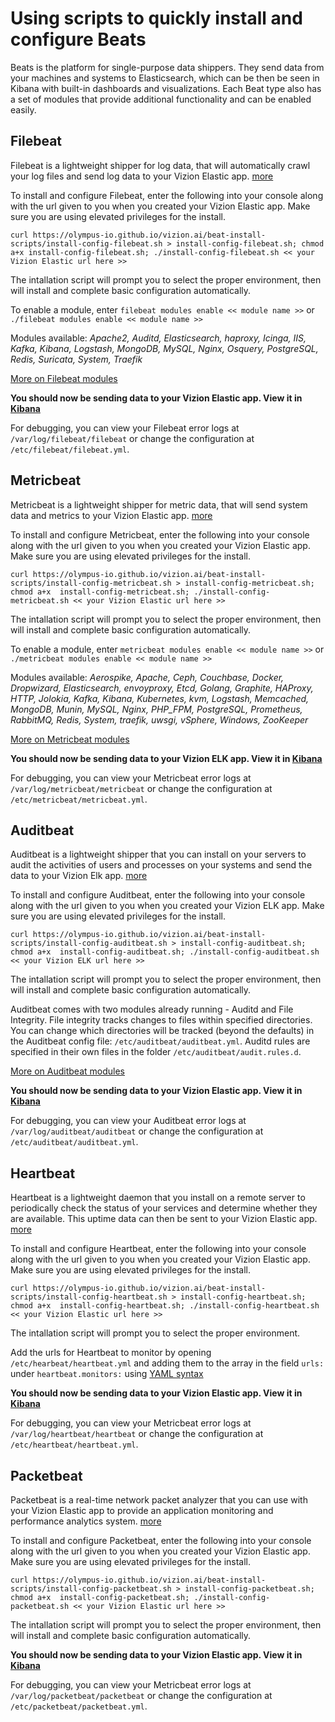 # Using scripts to quickly install and configure Beats
Beats is the platform for single-purpose data shippers. They send data from your machines and systems to Elasticsearch, which can be then be seen in Kibana with built-in dashboards and visualizations. Each Beat type also has a set of modules that provide additional functionality and can be enabled easily.

## Filebeat
Filebeat is a lightweight shipper for log data, that will automatically crawl your log files and send log data to your Vizion Elastic app. [more](https://www.elastic.co/guide/en/beats/filebeat/current/filebeat-overview.html)

To install and configure Filebeat, enter the following into your console along with the url given to you when you created your Vizion Elastic app. Make sure you are using elevated privileges for the install.

````
curl https://olympus-io.github.io/vizion.ai/beat-install-scripts/install-config-filebeat.sh > install-config-filebeat.sh; chmod a+x install-config-filebeat.sh; ./install-config-filebeat.sh << your Vizion Elastic url here >>
````

The intallation script will prompt you to select the proper environment, then will install and complete basic configuration automatically.

To enable a module, enter `filebeat modules enable << module name >>` or `./filebeat modules enable << module name >>`

Modules available: *Apache2, Auditd, Elasticsearch, haproxy, Icinga, IIS, Kafka, Kibana, Logstash, MongoDB, MySQL, Nginx, Osquery, PostgreSQL, Redis, Suricata, System, Traefik*

[More on Filebeat modules](https://www.elastic.co/guide/en/beats/filebeat/current/filebeat-modules-overview.html)

**You should now be sending data to your Vizion Elastic app. View it in [Kibana](https://app.vizion.ai/app/kibana)**

For debugging, you can view your Filebeat error logs at `/var/log/filebeat/filebeat` or change the configuration at `/etc/filebeat/filebeat.yml`.


## Metricbeat
Metricbeat is a lightweight shipper for metric data, that will send system data and metrics to your Vizion Elastic app. [more](https://www.elastic.co/guide/en/beats/metricbeat/current/metricbeat-overview.html)

To install and configure Metricbeat, enter the following into your console along with the url given to you when you created your Vizion Elastic app. Make sure you are using elevated privileges for the install.

````
curl https://olympus-io.github.io/vizion.ai/beat-install-scripts/install-config-metricbeat.sh > install-config-metricbeat.sh; chmod a+x  install-config-metricbeat.sh; ./install-config-metricbeat.sh << your Vizion Elastic url here >>
````
    
The intallation script will prompt you to select the proper environment, then will install and complete basic configuration automatically.

To enable a module, enter `metricbeat modules enable << module name >>` or `./metricbeat modules enable << module name >>`

Modules available: *Aerospike, Apache, Ceph, Couchbase, Docker, Dropwizard, Elasticsearch, envoyproxy, Etcd, Golang, Graphite, HAProxy, HTTP, Jolokia, Kafka, Kibana, Kubernetes, kvm, Logstash, Memcached, MongoDB, Munin, MySQL, Nginx, PHP_FPM, PostgreSQL, Prometheus, RabbitMQ, Redis, System, traefik, uwsgi, vSphere, Windows, ZooKeeper*

[More on Metricbeat modules](https://www.elastic.co/guide/en/beats/metricbeat/current/metricbeat-modules.html)

**You should now be sending data to your Vizion ELK app. View it in [Kibana](https://app.vizion.ai/app/kibana)**

For debugging, you can view your Metricbeat error logs at `/var/log/metricbeat/metricbeat` or change the configuration at `/etc/metricbeat/metricbeat.yml`.



## Auditbeat
Auditbeat is a lightweight shipper that you can install on your servers to audit the activities of users and processes on your systems and send the data to your Vizion Elk app. [more](https://www.elastic.co/guide/en/beats/auditbeat/current/auditbeat-overview.html)

To install and configure Auditbeat, enter the following into your console along with the url given to you when you created your Vizion ELK app. Make sure you are using elevated privileges for the install.

````
curl https://olympus-io.github.io/vizion.ai/beat-install-scripts/install-config-auditbeat.sh > install-config-auditbeat.sh; chmod a+x  install-config-auditbeat.sh; ./install-config-auditbeat.sh << your Vizion ELK url here >>
````

The intallation script will prompt you to select the proper environment, then will install and complete basic configuration automatically.

Auditbeat comes with two modules already running - Auditd and File Integrity. File integrity tracks changes to files within specified directories. You can change which directories will be tracked (beyond the defaults) in the Auditbeat config file: `/etc/auditbeat/auditbeat.yml`. Auditd rules are specified in their own files in the folder `/etc/auditbeat/audit.rules.d`.

[More on Auditbeat modules](https://www.elastic.co/guide/en/beats/auditbeat/current/auditbeat-modules.html)

**You should now be sending data to your Vizion Elastic app. View it in [Kibana](https://app.vizion.ai/app/kibana)**

For debugging, you can view your Auditbeat error logs at `/var/log/auditbeat/auditbeat` or change the configuration at `/etc/auditbeat/auditbeat.yml`.

## Heartbeat
Heartbeat is a lightweight daemon that you install on a remote server to periodically check the status of your services and determine whether they are available. This uptime data can then be sent to your Vizion Elastic app. [more](https://www.elastic.co/guide/en/beats/heartbeat/current/heartbeat-overview.html)

To install and configure Heartbeat, enter the following into your console along with the url given to you when you created your Vizion Elastic app. Make sure you are using elevated privileges for the install.

````
curl https://olympus-io.github.io/vizion.ai/beat-install-scripts/install-config-heartbeat.sh > install-config-heartbeat.sh; chmod a+x  install-config-heartbeat.sh; ./install-config-heartbeat.sh << your Vizion Elastic url here >>
````

The intallation script will prompt you to select the proper environment.

Add the urls for Heartbeat to monitor by opening `/etc/hearbeat/heartbeat.yml` and adding them to the array in the field `urls:` under `heartbeat.monitors:` using [YAML syntax](https://docs.ansible.com/ansible/latest/reference_appendices/YAMLSyntax.html)

**You should now be sending data to your Vizion Elastic app. View it in [Kibana](https://app.vizion.ai/app/kibana)**

For debugging, you can view your Metricbeat error logs at `/var/log/heartbeat/heartbeat` or change the configuration at `/etc/heartbeat/heartbeat.yml`.

## Packetbeat
Packetbeat is a real-time network packet analyzer that you can use with your Vizion Elastic app to provide an application monitoring and performance analytics system. [more](https://www.elastic.co/guide/en/beats/packetbeat/current/packetbeat-overview.html)

To install and configure Packetbeat, enter the following into your console along with the url given to you when you created your Vizion Elastic app. Make sure you are using elevated privileges for the install.

````
curl https://olympus-io.github.io/vizion.ai/beat-install-scripts/install-config-packetbeat.sh > install-config-packetbeat.sh; chmod a+x  install-config-packetbeat.sh; ./install-config-packetbeat.sh << your Vizion Elastic url here >>
````

The intallation script will prompt you to select the proper environment, then will install and complete basic configuration automatically.

**You should now be sending data to your Vizion Elastic app. View it in [Kibana](https://app.vizion.ai/app/kibana)**

For debugging, you can view your Metricbeat error logs at `/var/log/packetbeat/packetbeat` or change the configuration at `/etc/packetbeat/packetbeat.yml`.
